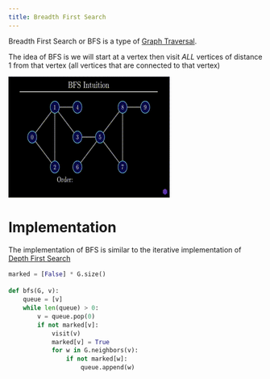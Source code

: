 ```yaml
---
title: Breadth First Search
---
```


Breadth First Search or BFS is a type of [Graph Traversal](Graph%20Traversal.md). 

The idea of BFS is we will start at a vertex then visit *ALL* vertices of distance 1 from that vertex (all vertices that are connected to that vertex) 

![BFS.gif](../99%20-%20Meta/Assets/BFS.gif)

# Implementation

The implementation of BFS is similar to the iterative implementation of [Depth First Search](Depth%20First%20Search.md)

````python
marked = [False] * G.size()

def bfs(G, v):
	queue = [v]
	while len(queue) > 0:
		v = queue.pop(0)
		if not marked[v]:
			visit(v)
			marked[v] = True
			for w in G.neighbors(v):
				if not marked[w]:
					queue.append(w)
````
